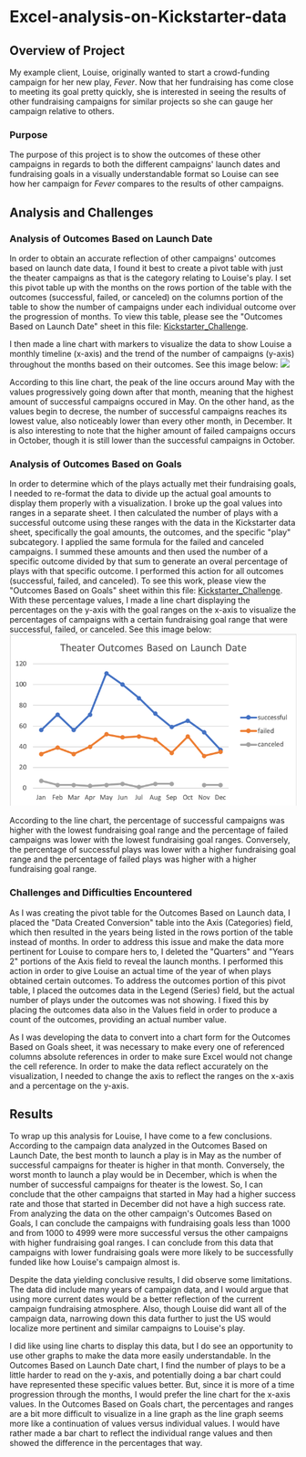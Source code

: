 # Excel-analysis-on-Kickstarter-data
## Overview of Project
My example client, Louise, originally wanted to start a crowd-funding campaign for her new play, *Fever*. Now that her fundraising has come close to meeting its goal pretty quickly, she is interested in seeing the results of other fundraising campaigns for similar projects so she can gauge her campaign relative to others.
### Purpose
The purpose of this project is to show the outcomes of these other campaigns in regards to both the different campaigns' launch dates and fundraising goals in a visually understandable format so Louise can see how her campaign for *Fever* compares to the results of other campaigns.
## Analysis and Challenges
### Analysis of Outcomes Based on Launch Date
In order to obtain an accurate reflection of other campaigns' outcomes based on launch date data, I found it best to create a pivot table with just the theater campaigns as that is the category relating to Louise's play. I set this pivot table up with the months on the rows portion of the table with the outcomes (successful, failed, or canceled) on the columns portion of the table to show the number of campaigns under each individual outcome over the progression of months. To view this table, please see the "Outcomes Based on Launch Date" sheet in this file: [Kickstarter_Challenge](https://github.com/allysakarr/Excel-analysis-on-Kickstarter-data/blob/master/Kickstarter_Challenge.xlsx?raw=true).

I then made a line chart with markers to visualize the data to show Louise a monthly timeline (x-axis) and the trend of the number of campaigns (y-axis) throughout the months based on their outcomes. See this image below: <img src="./Theater_Outcomes_vs_Launch.png">

According to this line chart, the peak of the line occurs around May with the values progressively going down after that month, meaning that the highest amount of successful campaigns occured in May. On the other hand, as the values begin to decrese, the number of successful campaigns reaches its lowest value, also noticeably lower than every other month, in December. It is also interesting to note that the higher amount of failed campaigns occurs in October, though it is still lower than the successful campaigns in October. 
### Analysis of Outcomes Based on Goals
In order to determine which of the plays actually met their fundraising goals, I needed to re-format the data to divide up the actual goal amounts to display them properly with a visualization. I broke up the goal values into ranges in a separate sheet. I then calculated the number of plays with a successful outcome using these ranges with the data in the Kickstarter data sheet, specifically the goal amounts, the outcomes, and the specific "play" subcategory. I applied the same formula for the failed and canceled campaigns. I summed these amounts and then used the number of a specific outcome divided by that sum to generate an overal percentage of plays with that specific outcome. I performed this action for all outcomes (successful, failed, and canceled). To see this work, please view the "Outcomes Based on Goals" sheet within this file: [Kickstarter_Challenge](https://github.com/allysakarr/Excel-analysis-on-Kickstarter-data/blob/master/Kickstarter_Challenge.xlsx?raw=true). With these percentage values, I made a line chart displaying the percentages on the y-axis with the goal ranges on the x-axis to visualize the percentages of campaigns with a certain fundraising goal range that were successful, failed, or canceled. See this image below: ![Theater_Outcomes_vs_Launch](https://github.com/allysakarr/Excel-analysis-on-Kickstarter-data/blob/master/Resources/Theater_Outcomes_vs_Launch.png)

According to the line chart, the percentage of successful campaigns was higher with the lowest fundraising goal range and the percentage of failed campaigns was lower with the lowest fundraising goal ranges. Conversely, the percentage of successful plays was lower with a higher fundraising goal range and the percentage of failed plays was higher with a higher fundraising goal range.
### Challenges and Difficulties Encountered
As I was creating the pivot table for the Outcomes Based on Launch data, I placed the "Data Created Conversion" table into the Axis (Categories) field, which then resulted in the years being listed in the rows portion of the table instead of months. In order to address this issue and make the data more pertinent for Louise to compare hers to, I deleted the "Quarters" and "Years 2" portions of the Axis field to reveal the launch months. I performed this action in order to give Louise an actual time of the year of when plays obtained certain outcomes. To address the outcomes portion of this pivot table, I placed the outcomes data in the Legend (Series) field, but the actual number of plays under the outcomes was not showing. I fixed this by placing the outcomes data also in the Values field in order to produce a count of the outcomes, providing an actual number value. 

As I was developing the data to convert into a chart form for the Outcomes Based on Goals sheet, it was necessary to make every one of referenced columns absolute references in order to make sure Excel would not change the cell reference. In order to make the data reflect accurately on the visualization, I needed to change the axis to reflect the ranges on the x-axis and a percentage on the y-axis. 
## Results
To wrap up this analysis for Louise, I have come to a few conclusions. According to the campaign data analyzed in the Outcomes Based on Launch Date, the best month to launch a play is in May as the number of successful campaigns for theater is higher in that month. Conversely, the worst month to launch a play would be in December, which is when the number of successful campaigns for theater is the lowest. So, I can conclude that the other campaigns that started in May had a higher success rate and those that started in December did not have a high success rate. From analyzing the data on the other campaign's Outcomes Based on Goals, I can conclude the campaigns with fundraising goals less than 1000 and from 1000 to 4999 were more successful versus the other campaigns with higher fundraising goal ranges. I can conclude from this data that campaigns with lower fundraising goals were more likely to be successfully funded like how Louise's campaign almost is.

Despite the data yielding conclusive results, I did observe some limitations. The data did include many years of campaign data, and I would argue that using more current dates would be a better reflection of the current campaign fundraising atmosphere. Also, though Louise did want all of the campaign data, narrowing down this data further to just the US would localize more pertinent and similar campaigns to Louise's play.

I did like using line charts to display this data, but I do see an opportunity to use other graphs to make the data more easily understandable. In the Outcomes Based on Launch Date chart, I find the number of plays to be a little harder to read on the y-axis, and potentially doing a bar chart could have represented these specific values better. But, since it is more of a time progression through the months, I would prefer the line chart for the x-axis values. In the Outcomes Based on Goals chart, the percentages and ranges are a bit more difficult to visualize in a line graph as the line graph seems more like a continuation of values versus individual values. I would have rather made a bar chart to reflect the individual range values and then showed the difference in the percentages that way.
